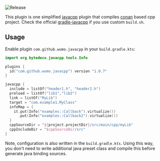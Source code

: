 ![Release](https://img.shields.io/maven-metadata/v/https/plugins.gradle.org/m2/com/github/wumo/gradle-javacpp-plugin/maven-metadata.xml.svg?label=com.github.wumo.javacpp)

This plugin is one simplified [javacpp](https://github.com/bytedeco/javacpp) plugin that compiles [conan](https://conan.io/) based cpp project. Check the official [gradle-javacpp](https://github.com/bytedeco/gradle-javacpp) if you use custom `build.sh`.


## Usage
Enable plugin `com.github.wumo.javacpp` in your `build.gradle.kts`:
```kotlin
import org.bytedeco.javacpp.tools.Info

plugins {
  id("com.github.wumo.javacpp") version "1.0.7"
}

javacpp {
  include = listOf("header1.h", "header2.h")
  preload = listOf("lib1","lib2")
  link = listOf("MyLib")
  target = "com.example1.MyClass"
  infoMap = {
    it.put(Info("examples::Callback").virtualize())
      .put(Info("examples::Callback2").virtualize())
  }
  cppSourceDir = "${project.projectDir}/src/main/cpp/myLib"
  cppIncludeDir = "$cppSourceDir/src"
}
```
Note, configuration is also written in the `build.gradle.kts`. Using this way, 
you don't need to write additional java preset class and compile this before generate
java binding sources. 
